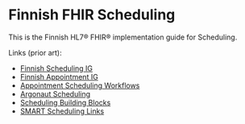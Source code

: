 # Finnish FHIR Scheduling

This is the Finnish HL7® FHIR® implementation guide for Scheduling.


Links (prior art):
* [Finnish Scheduling IG](https://simplifier.net/finnishschedulingr4/)
* [Finnish Appointment IG](https://simplifier.net/finnishappointment)
* [Appointment Scheduling Workflows](https://www.hl7.org/fhir/appointment.html#workflow-types)
* [Argonaut Scheduling](https://fhir.org/guides/argonaut/scheduling/)
* [Scheduling Building Blocks](https://confluence.hl7.org/display/AP/Scheduling+Building+Blocks)
* [SMART Scheduling Links](https://github.com/smart-on-fhir/smart-scheduling-links)